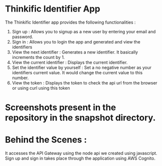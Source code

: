 # Thinkific Identifier App

The Thinkific Identifier app provides the following functionalities :
1. Sign up :
Allows you to signup as a new user by entering your email and password.
2. Sign in :
Allows you to login the app and generated and view the identifiers
3. View the next identifier :
Generates a new identifier. It basically increments the count by 1.
4. View the current identifier :
Displays the current identifier.
5. Set the identifier value by yourself :
Set a no negative number as your identifiers current value. It would change the current value to this number.
6. View the token :
Displays the token to check the api url from the browser or using curl using this token


# Screenshots present in the repository in the snapshot directory.



# Behind the Scenes :
It accesses the API Gateway using the node api we created using javascript.
Sign up and sign in takes place through the application using AWS Cognito.
